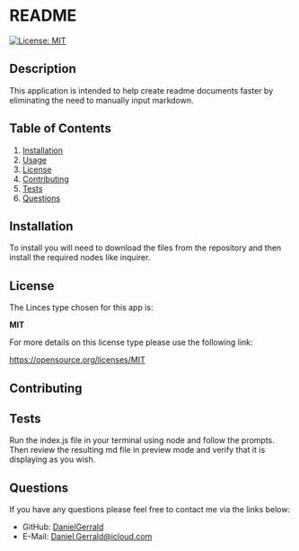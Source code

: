 # README
  [![License: MIT](https://img.shields.io/badge/License-MIT-yellow.svg)](https://opensource.org/licenses/MIT)
  ## Description
  This application is intended to help create readme documents faster by eliminating the need to manually input markdown.
  ## Table of Contents
  1. [Installation](#installation)
  2. [Usage](#usage)
  3. [License](#license)
  4. [Contributing](#contributing)
  5. [Tests](#tests)
  6. [Questions](#questions)
  ## Installation
  To install you will need to download the files from the repository and then install the required nodes like inquirer.
  ## License
  The Linces type chosen for this app is:

  **MIT**

  For more details on this license type please use the following link: 
  
  https://opensource.org/licenses/MIT
  ## Contributing
 
  ## Tests
  Run the index.js file in your terminal using node and follow the prompts. Then review the resulting md file in preview mode and verify that it is displaying as you wish.
  ## Questions
  If you have any questions please feel free to contact me via the links below: 
  * GitHub: [DanielGerrald](https://github.com/DanielGerrald)
  * E-Mail: Daniel.Gerrald@icloud.com